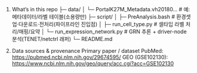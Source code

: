 1) What’s in this repo
├─ data/
│  └─ PortalK27M_Metadata.vh20180...      # 예: 메타데이터/라벨 테이블(소용량만)
├─ script/
│  ├─ PreAnalysis.bash                    # 환경셋업·다운로드·전처리(파이프라인 진입점)
│  ├─ run_cell_type.py                    # 셀타입 라벨 처리/매핑/요약
│  └─ run_expression_network.py           # GRN 추론 + driver-node 분석(TENET/netctrl 래퍼)
└─ README.md

2) Data sources & provenance
Primary paper / dataset
PubMed: https://pubmed.ncbi.nlm.nih.gov/29674595/
GEO (GSE102130): https://www.ncbi.nlm.nih.gov/geo/query/acc.cgi?acc=GSE102130
